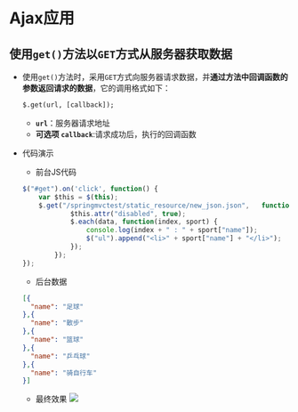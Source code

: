 # Ajax应用

## 使用`get()`方法以`GET`方式从服务器获取数据

* 使用`get()`方法时，采用`GET`方式向服务器请求数据，并**通过方法中回调函数的参数返回请求的数据**，它的调用格式如下：
	```html
	$.get(url, [callback]);
	```
	* **`url`**：服务器请求地址
	* **可选项 `callback`**:请求成功后，执行的回调函数

* 代码演示
	* 前台JS代码
	```js
	$("#get").on('click', function() {
		var $this = $(this);
		$.get("/springmvctest/static_resource/new_json.json", 	function(data){
				$this.attr("disabled", true);
				$.each(data, function(index, sport) {
					console.log(index + " : " + sport["name"]);
					$("ul").append("<li>" + sport["name"] + "</li>");
				});
			});
	});
	```
	* 后台数据
	```json
	[{ 
	  "name": "足球"
	},{ 
	  "name": "散步"
	},{ 
	  "name": "篮球"
	},{ 
	  "name": "乒乓球"
	},{ 
	  "name": "骑自行车"
	}]
	```
	* 最终效果
	![](https://i.imgur.com/tjYCPyH.png)